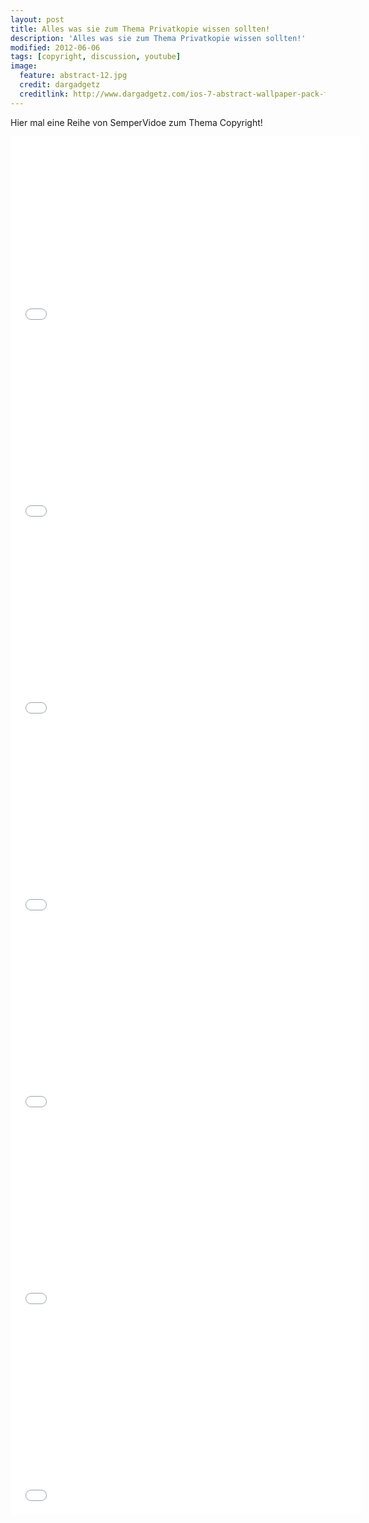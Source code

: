 ```yaml
---
layout: post
title: Alles was sie zum Thema Privatkopie wissen sollten!
description: 'Alles was sie zum Thema Privatkopie wissen sollten!'
modified: 2012-06-06
tags: [copyright, discussion, youtube]
image:
  feature: abstract-12.jpg
  credit: dargadgetz
  creditlink: http://www.dargadgetz.com/ios-7-abstract-wallpaper-pack-for-iphone-5-and-ipod-touch-retina/
---
```


Hier mal eine Reihe von SemperVidoe zum Thema Copyright!

<iframe width="560" height="315" src="//www.youtube.com/embed/\_YNlbWDPjag" frameborder="0"> </iframe><br>

<iframe width="560" height="315" src="//www.youtube.com/embed/zIG0mMFrkrk" frameborder="0"> </iframe><br>

<iframe width="560" height="315" src="//www.youtube.com/embed/Yh9lqIX7ax8" frameborder="0"> </iframe><br>

<iframe width="560" height="315" src="//www.youtube.com/embed/g4G8fdTvxtI" frameborder="0"> </iframe><br>

<iframe width="560" height="315" src="//www.youtube.com/embed/DHyqD7u-Y0M" frameborder="0"> </iframe><br>

<iframe width="560" height="315" src="//www.youtube.com/embed/L9KX6U-5nys" frameborder="0"> </iframe><br>

<iframe width="560" height="315" src="//www.youtube.com/embed/l10rcq7VjOQ" frameborder="0"> </iframe><br>